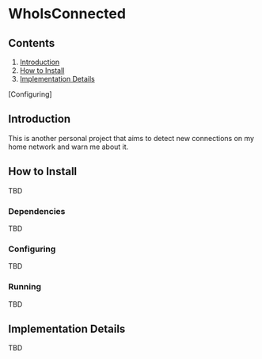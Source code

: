 # WhoIsConnected

## Contents
1. [Introduction](#introduction)
2. [How to Install](#how-to-install)
3. [Implementation Details](#implementation-details)

 [Configuring]

## Introduction
This is another personal project that aims to detect new connections on my home network and warn me about it.

## How to Install
TBD

### Dependencies
TBD

### Configuring
TBD

### Running
TBD

## Implementation Details
TBD
